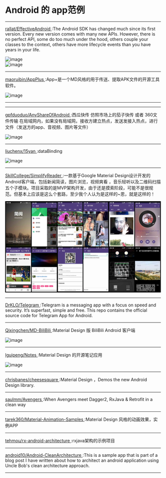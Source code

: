 
# Android 的 app范例

---
[ rallat/EffectiveAndroid ](https://github.com/rallat/EffectiveAndroid):The Android SDK has changed much since its first version. Every new version comes with many new APIs. However, there is no perfect API, some do too much under the hood, others couple your classes to the context, others have more lifecycle events than you have years in your life.

![image](https://github.com/rallat/EffectiveAndroid/blob/master/assets/mvp.png)     
![image](https://github.com/rallat/EffectiveAndroid/blob/master/assets/clean.png)     
 


---
[ maoruibin/AppPlus ](https://github.com/maoruibin/AppPlus):App+是一个MD风格的用于传送、提取APK文件的开源工具软件。 

![image](https://github.com/maoruibin/AppPlus/blob/master/art/index.png)     
 

---
---
[ gpfduoduo/AnyShareOfAndroid ](https://github.com/gpfduoduo/AnyShareOfAndroid):西瓜快传 仿照市场上的茄子快传 或者 360文件传输 在局域网内，如果没有局域网，接收方建立热点，发送发接入热点，进行文件（发送方的app、音视频、图片等文件）

![image](https://github.com/gpfduoduo/AnyShareOfAndroid/blob/master/filetransfer.gif)     
 

---
[ liuchenx/15yan ](https://github.com/liuchenx/15yan):dataBinding 

![image](https://raw.githubusercontent.com/liuchenx/15yan/master/screenshot/Screenshot1.png)     
 
---
[ SkillCollege/SimplifyReader ](https://github.com/SkillCollege/SimplifyReader):一款基于Google Material Design设计开发的Android客户端，包括新闻简读，图片浏览，视频爽看 ，音乐轻听以及二维码扫描五个子模块。项目采取的是MVP架构开发，由于还是摸索阶段，可能不是很规范。但基本上应该是这么个套路，至少我个人认为是这样的~恩，就是这样的！

![image](https://raw.githubusercontent.com/SkillCollege/server/master/SimplifyReader/images/all_in_one.jpg)     
 
---
[ DrKLO/Telegram ](https://github.com/DrKLO/Telegram):Telegram is a messaging app with a focus on speed and security. It’s superfast, simple and free. This repo contains the official source code for Telegram App for Android.

     
 
---

[ Qixingchen/MD-BiliBili ](https://github.com/Qixingchen/MD-BiliBili):Material Design 版 BiliBili Android 客户端

![image](https://camo.githubusercontent.com/54dcc76e195177a2227d87241d98b343c4fda4c3/687474703a2f2f69342e74696574756b752e636f6d2f636363383737633936666636633335312e706e67)     
 
---
[ lguipeng/Notes ](https://github.com/lguipeng/Notes):Material Design 的开源笔记应用

![image](https://github.com/lguipeng/Notes/blob/master/screenshot/screenshot_1.png)     
 
---
[ chrisbanes/cheesesquare ](https://github.com/chrisbanes/cheesesquare):Material Design ，Demos the new Android Design library.

 
---
[ saulmm/Avengers ](https://github.com/saulmm/Avengers):When Avengers meet Dagger2, RxJava & Retrofit in a clean way

 
---
[ tarek360/Material-Animation-Samples ](https://github.com/tarek360/Material-Animation-Samples):Material Design 风格的动画效果，实例APP

 
---

[ tehmou/rx-android-architecture ](https://github.com/tehmou/rx-android-architecture):rxjava架构的示例项目

 
---


[ android10/Android-CleanArchitecture ](https://github.com/android10/Android-CleanArchitecture):This is a sample app that is part of a blog post I have written about how to architect an android application using Uncle Bob's clean architecture approach.

 
---